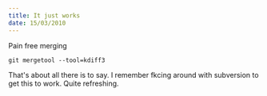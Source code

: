 ```yaml
--- 
title: It just works
date: 15/03/2010
--- 
```




Pain free merging

    git mergetool --tool=kdiff3

That's about all there is to say. I remember fkcing around with subversion to get this to work. Quite refreshing.

